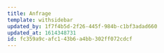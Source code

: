 ```yaml
---
title: Anfrage
template: withsidebar
updated_by: 1f7f4b5d-2f26-445f-984b-c1bf3adad660
updated_at: 1614348731
id: fc359a9c-afc1-43b6-a4bb-302ff072cdcf
---
```


